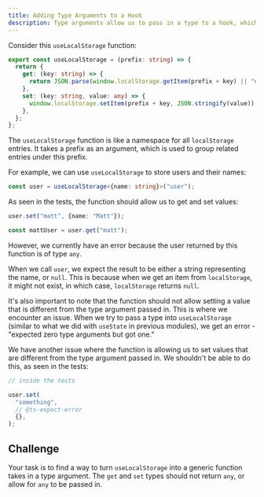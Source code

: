 ```yaml
---
title: Adding Type Arguments to a Hook 
description: Type arguments allow us to pass in a type to a hook, which can be used to provide more accurate return values.
---
```


Consider this `useLocalStorage` function:

```typescript
export const useLocalStorage = (prefix: string) => {
  return {
    get: (key: string) => {
      return JSON.parse(window.localStorage.getItem(prefix + key) || "null");
    },
    set: (key: string, value: any) => {
      window.localStorage.setItem(prefix + key, JSON.stringify(value));
    },
  };
};
```

The `useLocalStorage` function is like a namespace for all `localStorage` entries. It takes a prefix as an argument, which is used to group related entries under this prefix. 

For example, we can use `useLocalStorage` to store users and their names:

```typescript
const user = useLocalStorage<{name: string}>("user");
```
As seen in the tests, the function should allow us to get and set values:

```typescript
user.set("matt", {name: "Matt"});

const mattUser = user.get("matt");
```

However, we currently have an error because the user returned by this function is of type `any`.

When we call `user`, we expect the result to be either a string representing the name, or `null`. This is because when we get an item from `localStorage`, it might not exist, in which case, `localStorage` returns `null`. 

It's also important to note that the function should not allow setting a value that is different from the type argument passed in. 
This is where we encounter an issue. When we try to pass a type into `useLocalStorage` (similar to what we did with `useState` in previous modules), we get an error - "expected zero type arguments but got one."

We have another issue where the function is allowing us to set values that are different from the type argument passed in. We shouldn't be able to do this, as seen in the tests:

```typescript
// inside the tests

user.set(
  "something",
  // @ts-expect-error
  {},
);
```

## Challenge

Your task is to find a way to turn `useLocalStorage` into a generic function takes in a type argument. The `get` and `set` types should not return `any`, or allow for `any` to be passed in.